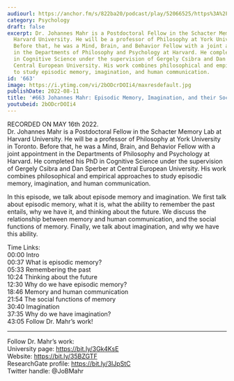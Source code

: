 ```yaml
---
audiourl: https://anchor.fm/s/822ba20/podcast/play/52066525/https%3A%2F%2Fd3ctxlq1ktw2nl.cloudfront.net%2Fstaging%2F2022-4-16%2Fd87489d3-e23f-e9d8-2bba-97565480b9a4.m4a
category: Psychology
draft: false
excerpt: Dr. Johannes Mahr is a Postdoctoral Fellow in the Schacter Memory Lab at
  Harvard University. He will be a professor of Philosophy at York University in Toronto.
  Before that, he was a Mind, Brain, and Behavior Fellow with a joint appointment
  in the Departments of Philosophy and Psychology at Harvard. He completed his PhD
  in Cognitive Science under the supervision of Gergely Csibra and Dan Sperber at
  Central European University. His work combines philosophical and empirical approaches
  to study episodic memory, imagination, and human communication.
id: '663'
image: https://i.ytimg.com/vi/2bODcrDOIi4/maxresdefault.jpg
publishDate: 2022-08-11
title: '#663 Johannes Mahr: Episodic Memory, Imagination, and their Social Functions'
youtubeid: 2bODcrDOIi4
---
```

<div class="timelinks">

RECORDED ON MAY 16th 2022.  
Dr. Johannes Mahr is a Postdoctoral Fellow in the Schacter Memory Lab at Harvard University. He will be a professor of Philosophy at York University in Toronto. Before that, he was a Mind, Brain, and Behavior Fellow with a joint appointment in the Departments of Philosophy and Psychology at Harvard. He completed his PhD in Cognitive Science under the supervision of Gergely Csibra and Dan Sperber at Central European University. His work combines philosophical and empirical approaches to study episodic memory, imagination, and human communication.

In this episode, we talk about episode memory and imagination. We first talk about episodic memory, what it is, what the ability to remember the past entails, why we have it, and thinking about the future. We discuss the relationship between memory and human communication, and the social functions of memory. Finally, we talk about imagination, and why we have this ability.

Time Links:  
<time>00:00</time> Intro  
<time>00:37</time> What is episodic memory?  
<time>05:33</time> Remembering the past  
<time>10:24</time> Thinking about the future  
<time>12:30</time> Why do we have episodic memory?  
<time>18:46</time> Memory and human communication  
<time>21:54</time> The social functions of memory  
<time>30:40</time> Imagination  
<time>37:35</time> Why do we have imagination?  
<time>43:05</time> Follow Dr. Mahr’s work!

---

Follow Dr. Mahr’s work:  
University page: https://bit.ly/3Gk4KsE  
Website: https://bit.ly/35BZGTF  
ResearchGate profile: https://bit.ly/3IJpStC  
Twitter handle: @JoBMahr
</div>

